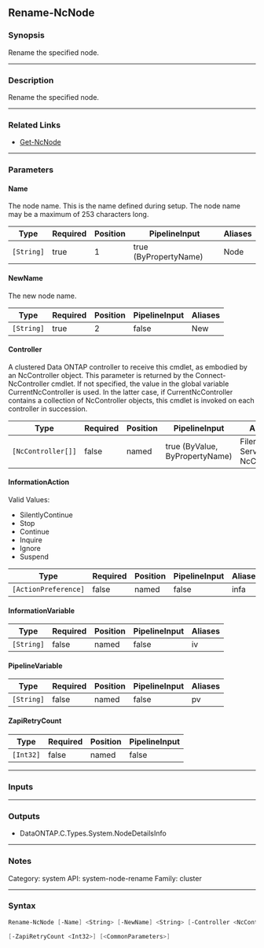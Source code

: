 Rename-NcNode
-------------

### Synopsis
Rename the specified node.

---

### Description

Rename the specified node.

---

### Related Links
* [Get-NcNode](Get-NcNode)

---

### Parameters
#### **Name**
The node name.  This is the name defined during setup.  The node name may be a maximum of 253 characters long.

|Type      |Required|Position|PipelineInput        |Aliases|
|----------|--------|--------|---------------------|-------|
|`[String]`|true    |1       |true (ByPropertyName)|Node   |

#### **NewName**
The new node name.

|Type      |Required|Position|PipelineInput|Aliases|
|----------|--------|--------|-------------|-------|
|`[String]`|true    |2       |false        |New    |

#### **Controller**
A clustered Data ONTAP controller to receive this cmdlet, as embodied by an NcController object.  This parameter is returned by the Connect-NcController cmdlet.  If not specified, the value in the global variable CurrentNcController is used.  In the latter case, if CurrentNcController contains a collection of NcController objects, this cmdlet is invoked on each controller in succession.

|Type              |Required|Position|PipelineInput                 |Aliases                          |
|------------------|--------|--------|------------------------------|---------------------------------|
|`[NcController[]]`|false   |named   |true (ByValue, ByPropertyName)|Filer<br/>Server<br/>NcController|

#### **InformationAction**

Valid Values:

* SilentlyContinue
* Stop
* Continue
* Inquire
* Ignore
* Suspend

|Type                |Required|Position|PipelineInput|Aliases|
|--------------------|--------|--------|-------------|-------|
|`[ActionPreference]`|false   |named   |false        |infa   |

#### **InformationVariable**

|Type      |Required|Position|PipelineInput|Aliases|
|----------|--------|--------|-------------|-------|
|`[String]`|false   |named   |false        |iv     |

#### **PipelineVariable**

|Type      |Required|Position|PipelineInput|Aliases|
|----------|--------|--------|-------------|-------|
|`[String]`|false   |named   |false        |pv     |

#### **ZapiRetryCount**

|Type     |Required|Position|PipelineInput|
|---------|--------|--------|-------------|
|`[Int32]`|false   |named   |false        |

---

### Inputs

---

### Outputs
* DataONTAP.C.Types.System.NodeDetailsInfo

---

### Notes
Category: system
API: system-node-rename
Family: cluster

---

### Syntax
```PowerShell
Rename-NcNode [-Name] <String> [-NewName] <String> [-Controller <NcController[]>] [-InformationAction <ActionPreference>] [-InformationVariable <String>] [-PipelineVariable <String>] 
```
```PowerShell
[-ZapiRetryCount <Int32>] [<CommonParameters>]
```
